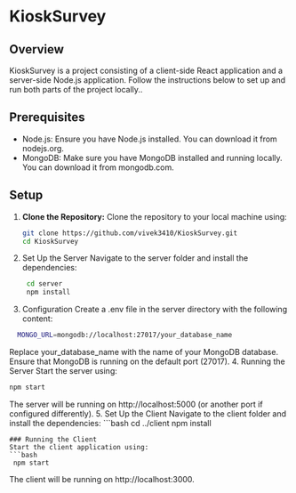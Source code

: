 # KioskSurvey

## Overview

KioskSurvey is a project consisting of a client-side React application and a server-side Node.js application. Follow the instructions below to set up and run both parts of the project locally..

## Prerequisites

- Node.js: Ensure you have Node.js installed. You can download it from nodejs.org.
- MongoDB: Make sure you have MongoDB installed and running locally. You can download it from mongodb.com.

## Setup

1. **Clone the Repository:**
Clone the repository to your local machine using:

   ```bash
   git clone https://github.com/vivek3410/KioskSurvey.git
   cd KioskSurvey
   ```
2. Set Up the Server
   Navigate to the server folder and install the dependencies:
   ```bash
    cd server
    npm install
   ```
3. Configuration
   Create a .env file in the server directory with the following content:
  ```bash
    MONGO_URL=mongodb://localhost:27017/your_database_name
   ```
   Replace your_database_name with the name of your MongoDB database. Ensure that MongoDB is running on the default port (27017).
4. Running the Server
   Start the server using:
   ```bash
   npm start
   ```
   The server will be running on http://localhost:5000 (or another port if configured differently).
5. Set Up the Client
   Navigate to the client folder and install the dependencies:
    ```bash
    cd ../client
    npm install
   ```
   ### Running the Client
   Start the client application using:
```bash
    npm start
   ```
   The client will be running on http://localhost:3000.
